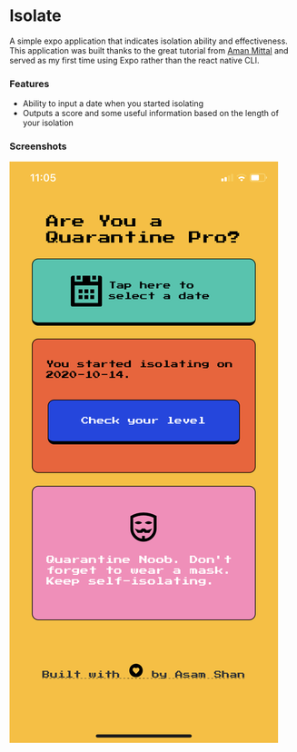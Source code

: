 # Isolate

A simple expo application that indicates isolation ability and effectiveness. This application was built thanks to the great tutorial from [Aman Mittal](https://amanhimself.dev/blog/quarantine-pro-app) and served as my first time using Expo rather than the react native CLI.

### Features

- Ability to input a date when you started isolating
- Outputs a score and some useful information based on the length of your isolation

### Screenshots

![auth screen](./assets/isolate.png)
